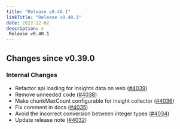 ```yaml
---
title: "Release v0.40.1"
linkTitle: "Release v0.40.1"
date: 2022-12-02
description: >
 Release v0.40.1
---
```


## Changes since v0.39.0
### Internal Changes

* Refactor api loading for Insights data on web ([#4039](https://github.com/pipe-cd/pipecd/pull/4039))
* Remove unneeded code ([#4038](https://github.com/pipe-cd/pipecd/pull/4038))
* Make chunkMaxCount configurable for Insight collector ([#4036](https://github.com/pipe-cd/pipecd/pull/4036))
* Fix comment in docs ([#4035](https://github.com/pipe-cd/pipecd/pull/4035))
* Avoid the incorrect conversion between integer types ([#4034](https://github.com/pipe-cd/pipecd/pull/4034))
* Update release note ([#4032](https://github.com/pipe-cd/pipecd/pull/4032))
